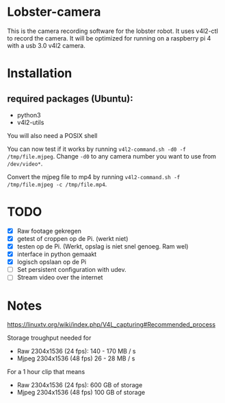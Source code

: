 # Lobster-camera
This is the camera recording software for the lobster robot. It uses v4l2-ctl to
record the camera. It will be optimized for running on a raspberry pi 4 with a
usb 3.0 v4l2 camera.

# Installation

## required packages (Ubuntu):
- python3
- v4l2-utils

You will also need a POSIX shell

You can now test if it works by running `v4l2-command.sh -d0 -f /tmp/file.mjpeg`.
Change `-d0` to any camera number you want to use from `/dev/video*`.

Convert the mjpeg file to mp4 by running `v4l2-command.sh -f /tmp/file.mjpeg -c /tmp/file.mp4`.

# TODO

- [x] Raw footage gekregen
- [x] getest of croppen op de Pi. (werkt niet)
- [x] testen op de Pi. (Werkt, opslag is niet snel genoeg. Ram wel)
- [x] interface in python gemaakt
- [x] logisch opslaan op de Pi
- [ ] Set persistent configuration with udev.
- [ ] Stream video over the internet

# Notes
https://linuxtv.org/wiki/index.php/V4L_capturing#Recommended_process

Storage troughput needed for
- Raw 2304x1536 (24 fps):
  140 - 170 MB / s
- Mjpeg 2304x1536 (48 fps)
  26 - 28 MB / s

For a 1 hour clip that means
- Raw 2304x1536 (24 fps):
  600 GB of storage
- Mjpeg 2304x1536 (48 fps)
  100 GB of storage
